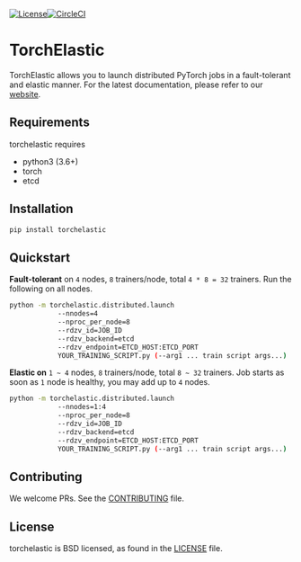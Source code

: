 [![License](https://img.shields.io/badge/License-BSD%203--Clause-blue.svg)](LICENSE)[![CircleCI](https://circleci.com/gh/pytorch/elastic.svg?style=svg&circle-token=9bea46e94adbe2f3e0fb2d4054b1b655f2e208c2)](https://circleci.com/gh/pytorch/elastic)

# TorchElastic

TorchElastic allows you to launch distributed PyTorch jobs in a
fault-tolerant and elastic manner.
For the latest documentation, please refer to our
[website](https://pytorch.org/elastic).


## Requirements
torchelastic requires
* python3 (3.6+)
* torch
* etcd

## Installation
```bash
pip install torchelastic
```

## Quickstart

**Fault-tolerant** on `4` nodes, `8` trainers/node, total `4 * 8 = 32` trainers.
Run the following on all nodes.
```bash
python -m torchelastic.distributed.launch
            --nnodes=4
            --nproc_per_node=8
            --rdzv_id=JOB_ID
            --rdzv_backend=etcd
            --rdzv_endpoint=ETCD_HOST:ETCD_PORT
            YOUR_TRAINING_SCRIPT.py (--arg1 ... train script args...)
```

**Elastic on** `1 ~ 4` nodes, `8` trainers/node, total `8 ~ 32` trainers. Job
starts as soon as `1` node is healthy, you may add up to `4` nodes.
```bash
python -m torchelastic.distributed.launch
            --nnodes=1:4
            --nproc_per_node=8
            --rdzv_id=JOB_ID
            --rdzv_backend=etcd
            --rdzv_endpoint=ETCD_HOST:ETCD_PORT
            YOUR_TRAINING_SCRIPT.py (--arg1 ... train script args...)

```
## Contributing

We welcome PRs. See the [CONTRIBUTING](CONTRIBUTING.md) file.

## License
torchelastic is BSD licensed, as found in the [LICENSE](LICENSE) file.
